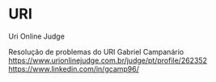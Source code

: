 # URI
Uri Online Judge

Resolução de problemas do URI
Gabriel Campanário
https://www.urionlinejudge.com.br/judge/pt/profile/262352
https://www.linkedin.com/in/gcamp96/